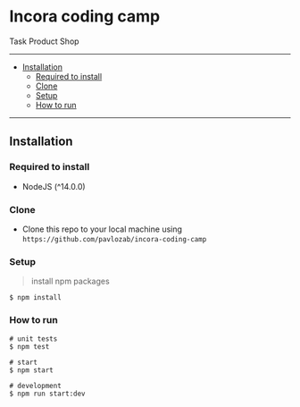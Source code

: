 # Incora coding camp

Task Product Shop

---

- [Installation](#installation)
  - [Required to install](#Required-to-install)
  - [Clone](#Clone)
  - [Setup](#Setup)
  - [How to run](#Required-to-run)

---

## Installation

### Required to install

- NodeJS (^14.0.0)

### Clone

- Clone this repo to your local machine using `https://github.com/pavlozab/incora-coding-camp`

### Setup

> install npm packages

```shell
$ npm install
```

### How to run

>

```shell
# unit tests
$ npm test

# start
$ npm start

# development
$ npm run start:dev
```
